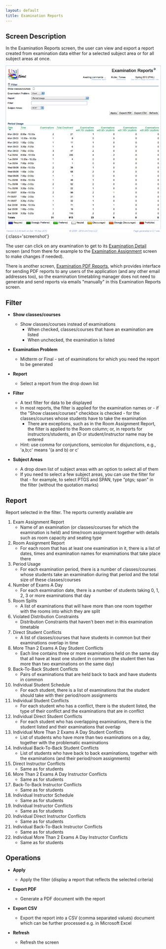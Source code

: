 ```yaml
---
layout: default
title: Examination Reports
---
```



## Screen Description

In the Examination Reports screen, the user can view and export a report created from examination data either for a selected subject area or for all subject areas at once.

![Examination Reports](images/examination-reports-1.png){:class='screenshot'}

The user can click on any examination to get to its [Examination Detail](examination-detail) screen (and from there for example to the [Examination Assignment](examination-assignment) screen to make changes if needed).

There is another screen, [Examination PDF Reports](examination-pdf-reports), which provides interface for sending PDF reports to any users of the application (and any other email addresses too), so the examination timetabling manager does not need to generate and send reports via emails "manually" in this Examination Reports screen.

## Filter

* **Show classes/courses**
	* Show classes/courses instead of examinations
		* When checked, classes/courses that have an examination are listed
		* When unchecked, the examination is listed

* **Examination Problem**
	* Midterm or Final - set of examinations for which you need the report to be generated

* **Report**
	* Select a report from the drop down list

* **Filter**
	* A text filter for data to be displayed
	* In most reports, the filter is applied for the examination names or - if the "Show classes/courses" checkbox is checked - for the classes/courses whose students have to take the examination
		* There are exceptions, such as in the Room Assignment Report, the filter is applied to the Room column; or, in reports for instructors/students, an ID or student/instructor name may be entered
	* Hint: use comma for conjunctions, semicolon for disjunctions, e.g., 'a,b;c' means '(a and b) or c'

* **Subject Areas**
	* A drop down list of subject areas with an option to select all of them
	* If you need to select a few subject areas, you can use the filter for that - for example, to select PTGS and SPAN, type "ptgs; span" in the filter (without the quotation marks)

## Report

Report selected in the filter. The reports currently available are

1. Exam Assignment Report
	* Name of an examination (or classes/courses for which the examination is held) and time/room assignment together with details such as room capacity and seating type
2. Room Assignment Report
	* For each room that has at least one examination in it, there is a list of dates, times and examination names for examinations that take place there
3. Period Usage
	* For each examination period, there is a number of classes/courses whose students take an examination during that period and the total size of these classes/courses
4. Number of Exams A Day
	* For each examination date, there is a number of students taking 0, 1, 2, 3 or more examinations that day
5. Room Splits
	* A list of examinations that will have more than one room together with the rooms into which they are split
6. Violated Distribution Constraints
	* Distribution Constraints that haven't been met in this examination timetable
7. Direct Student Conflicts
	* A list of classes/courses that have students in common but their examinations overlap in time
8. More Than 2 Exams A Day Student Conflicts
	* Each line contains three or more examinations held on the same day that all have at least one student in common (the student then has more than two examinations on the same day)
9. Back-To-Back Student Conflicts
	* Pairs of examinations that are held back to back and have students in common
10. Individual Student Schedule
	* For each student, there is a list of examinations that the student should take with their period/room assignments
11. Individual Student Conflicts
	* For each student who has a conflict, there is the student listed, the type of their conflict and the examinations that are in conflict
12. Individual Direct Student Conflicts
	* For each student who has overlapping examinations, there is the student listed and their examinations that overlap
13. Individual More Than 2 Exams A Day Student Conflicts
	* List of students who have more than two examinations on a day, together with the problematic examinations
14. Individual Back-To-Back Student Conflicts
	* List of students who have back to back examinations, together with the examinations (and their period/room assignments)
15. Direct Instructor Conflicts
	* Same as for students
16. More Than 2 Exams A Day Instructor Conflicts
	* Same as for students
17. Back-To-Back Instructor Conflicts
	* Same as for students
18. Individual Instructor Schedule
	* Same as for students
19. Individual Instructor Conflicts
	* Same as for students
20. Individual Direct Instructor Conflicts
	* Same as for students
21. Individual Back-To-Back Instructor Conflicts
	* Same as for students
22. Individual More Than 2 Exams A Day Instructor Conflicts
	* Same as for students

## Operations

* **Apply**
	* Apply the filter (display a report that reflects the selected criteria)

* **Export PDF**
	* Generate a PDF document with the report

* **Export CSV**
	* Export the report into a CSV (comma separated values) document which can be further processed e.g. in Microsoft Excel

* **Refresh**
	* Refresh the screen

